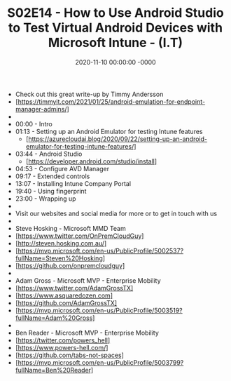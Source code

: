 ﻿---
layout: post
title: "S02E14 - How to Use Android Studio to Test Virtual Android Devices with Microsoft Intune - (I.T)"
date: 2020-11-10 00:00:00 -0000
categories:
---
 * Check out this great write-up by Timmy Andersson
 * [https://timmyit.com/2021/01/25/android-emulation-for-endpoint-manager-admins/]
 * 
 * 00:00 - Intro
 * 01:13 - Setting up an Android Emulator for testing Intune features
   - [https://azurecloudai.blog/2020/09/22/setting-up-an-android-emulator-for-testing-intune-features/]
 * 03:44 - Android Studio
   - [https://developer.android.com/studio/install]
 * 04:53 - Configure AVD Manager
 * 09:17 - Extended controls
 * 13:07 - Installing Intune Company Portal
 * 19:40 - Using fingerprint
 * 23:00 - Wrapping up
 * 
 * Visit our websites and social media for more or to get in touch with us
 * 
 * Steve Hosking - Microsoft MMD Team
 * [https://www.twitter.com/OnPremCloudGuy]
 * [http://steven.hosking.com.au/]
 * [https://mvp.microsoft.com/en-us/PublicProfile/5002537?fullName=Steven%20Hosking]
 * [https://github.com/onpremcloudguy]
 * 
 * Adam Gross - Microsoft MVP - Enterprise Mobility
 * [https://www.twitter.com/AdamGrossTX]
 * [https://www.asquaredozen.com]
 * [https://github.com/AdamGrossTX]
 * [https://mvp.microsoft.com/en-us/PublicProfile/5003519?fullName=Adam%20Gross]
 * 
 * Ben Reader - Microsoft MVP - Enterprise Mobility
 * [https://twitter.com/powers_hell]
 * [https://www.powers-hell.com/]
 * [https://github.com/tabs-not-spaces]
 * [https://mvp.microsoft.com/en-us/PublicProfile/5003799?fullName=Ben%20Reader]
